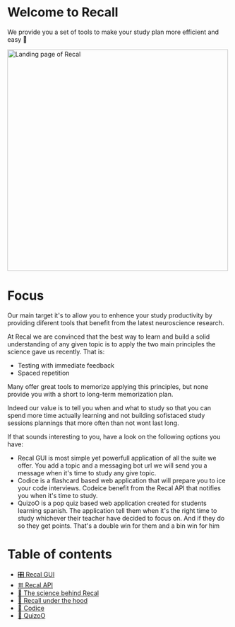 # Welcome to Recall 
We provide you a set of tools to make your study plan more efficient and easy 🚀


<img src="https://ik.imagekit.io/montresor/Recal_docs/recal.png?updatedAt=1679913748177" alt="Landing page of Recal" width="500">

# Focus

Our main target it's to allow you to enhence your study productivity by providing diferent tools that benefit from the latest neuroscience research.

At Recal we are convinced that the best way to learn and build a solid understanding of any given topic is to apply the two main principles the science gave us recently. That is: 
- Testing with immediate feedback 
- Spaced repetition

Many offer great tools to memorize applying this principles, but none provide you with a short to long-term memorization plan. 

Indeed our value is to tell you when and what to study so that you can spend more time actually learning and not building sofistaced study sessions plannings that more often than not wont last long. 

If that sounds interesting to you, have a look on the following options you have: 
- Recal GUI is most simple yet powerfull application of all the suite we offer. You add a topic and a messaging bot url we will send you a message when it's time to study any give topic.
- Codice is a flashcard based web application that will prepare you to ice your code interviews. Codeice benefit from the Recal API that notifies you when it's time to study.
- QuizoO is a pop quiz based web application created for students learning spanish. The application tell them when it's the right time to study whichever their teacher have decided to focus on. And if they do so they get points. That's a double win for them and a bin win for him

# Table of contents

- [🎛️ Recal GUI](./documentation/1-Recal-GUI/recal-gui.md)
- [𐄳 Recal API](./documentation/2-Recal-API/recal-api.md)
- [🧠 The science behind Recal](./documentation/3-The-science-behind-recal/The-science-behind-recal.md)
- [💬 Recall under the hood](./documentation/4-Recal-under-the-hood/recal-under-the-hood.md)
- [🥶 Codice](./documentation/5-Codice/codice.md)
- [🧠 QuizoO](./documentation/6-QuizoO/quizoo.md)
  
